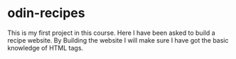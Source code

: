 # odin-recipes
This is my first project in this course. Here I have been asked to build a recipe website. 
By Building the website I will make sure I have got the basic knowledge of HTML tags.